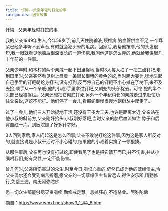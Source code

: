 ```yaml
---
title: 忏悔--父亲年轻时打蛇的事
categories: 因果故事
---
```


	   
	   
忏悔--父亲年轻时打蛇的事

我的父亲1949年生人,今年59岁了,前几天住院输液,颈椎病,脑血管供血不足,一个耳朵已经多年听不到声音,有时就会犯头晕的毛病。回家后,我帮他按摩,他的头发很短,我一眼就看见他脑后很深很长的一道伤疤,我问他这是怎么弄的,他就给我讲起几十年前的一件事。

父亲少年时,和本村的两个亲戚一起下田里捉地,当时3人每人扛了一把三齿钉耙,走到田里时,父亲突然看见树上盘着一条很长很粗的黄色的蛇,当时胆大妄为,猛地举起自己手里的钉耙朝蛇身打去,没有打到,反而将自己的钉耙不小心掉在了树下,来不及去捡,顺手从一个亲戚(他的小叔)手里拿过钉耙,又朝蛇的头部捉去。可怜,蛇的半个头部已经被捉烂。父亲还想把它彻底打死,另外一个年纪稍长的亲戚走过来赶忙劝住父亲说,这蛇不能打。他们停了一会儿,看那蛇很慢很慢地朝树丛中爬走了。

过了一会儿,他们三人开始捉地干活,还没有干多大工夫,也许是距离太近,父亲站在他小叔的斜前方,父亲刚好抬头,小叔刚好落耙,当时父亲的脑后血流如注,脖子和后背血红一片。到医院缝了好多针才好。

3人回到家后,家人问起这是怎么回事,父亲不敢说打蛇这件事,因为这是家人所反对的,就直接说是小叔干活时不小心碰的,结果他的小叔着实挨了一顿狠揍。

从那件事后,父亲再也没有打过蛇,即使看见了也是把它请开而已,并不伤害,并从小嘱咐我们,蛇有灵性,一定不能伤害。

曾几何时,父亲所伤害过的众生,时至今日,嗔恨心重的,俨然已成为他的孽缘债主,令父亲偶尔还会受到病苦折磨,愿父亲的一切孽缘债主昔皆远去,得住安乐所,精勤修行,免堕三途。南无阿弥陀佛

愿一切众生都能够熄灭贪嗔痴,勤修戒定慧。息掉狂心,不造杀业。阿弥陀佛


摘自：http://www.wmxf.net/show3_1_44_8.htm